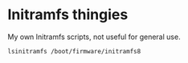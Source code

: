 # Initramfs thingies

My own Initramfs scripts, not useful for general use.

```
lsinitramfs /boot/firmware/initramfs8
```